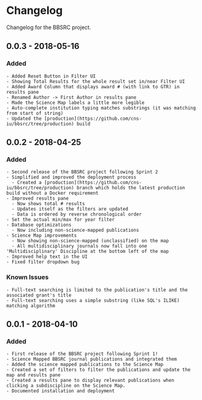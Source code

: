 # Changelog

Changelog for the BBSRC project.

## 0.0.3 - 2018-05-16
### Added
    - Added Reset Button in Filter UI
    - Showing Total Results for the whole result set in/near Filter UI
    - Added Award Column that displays award # (with link to GTR) in results pane
    - Renamed Author -> First Author in results pane
    - Made the Science Map labels a little more legible
    - Auto-complete institution typing matches substrings (it was matching from start of string)
    - Updated the [production](https://github.com/cns-iu/bbsrc/tree/production) build

## 0.0.2 - 2018-04-25
### Added
    - Second release of the BBSRC project following Sprint 2
    - Simplified and improved the deployment process
      - Created a [production](https://github.com/cns-iu/bbsrc/tree/production) branch which holds the latest production build without a Docker requirement
    - Improved results pane
      - Now shows total # results
      - Updates itself as the filters are updated
      - Data is ordered by reverse chronological order
    - Set the actual min/max for year filter
    - Database optimizations
      - Now including non-science-mapped publications
    - Science Map improvements
      - Now showing non-science-mapped (unclassified) on the map
      - All multidisciplinary journals now fall into one 'Multidisciplinary' Discipline at the bottom left of the map
    - Improved help text in the UI
    - Fixed filter dropdown bug
### Known Issues
    - Full-text searching is limited to the publication's title and the associated grant's title
    - Full-text searching uses a simple substring (like SQL's ILIKE) matching algorithm

## 0.0.1 - 2018-04-10
### Added
    - First release of the BBSRC project following Sprint 1!
    - Science Mapped BBSRC journal publications and integrated them
    - Added the science mapped publications to the Science Map
    - Created a set of filters to filter the publications and update the map and results pane
    - Created a results pane to display relevant publications when clicking a subdiscipline on the Science Map.
    - Documented installation and deployment

